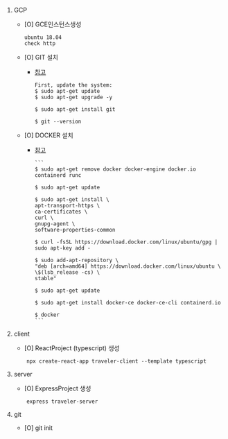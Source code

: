1.  GCP

    - [O] GCE인스턴스생성

      ```
      ubuntu 18.04
      check http
      ```

    - [O] GIT 설치

      - [참고](https://thishosting.rocks/install-git-ubuntu/)

        ```
        First, update the system:
        $ sudo apt-get update
        $ sudo apt-get upgrade -y

        $ sudo apt-get install git

        $ git --version
        ```

    - [O] DOCKER 설치

      - [참고](https://docs.docker.com/install/linux/docker-ce/ubuntu/#install-docker-engine---community)

            ```
            $ sudo apt-get remove docker docker-engine docker.io containerd runc

            $ sudo apt-get update

            $ sudo apt-get install \
            apt-transport-https \
            ca-certificates \
            curl \
            gnupg-agent \
            software-properties-common

            $ curl -fsSL https://download.docker.com/linux/ubuntu/gpg | sudo apt-key add -

            $ sudo add-apt-repository \
            "deb [arch=amd64] https://download.docker.com/linux/ubuntu \
            \$(lsb_release -cs) \
            stable"

            $ sudo apt-get update

            $ sudo apt-get install docker-ce docker-ce-cli containerd.io

            $ docker
            ```

2.  client

    - [O] ReactProject (typescript) 생성

    ```
        npx create-react-app traveler-client --template typescript
    ```

3.  server

    - [O] ExpressProject 생성

    ```
        express traveler-server
    ```

4.  git
    - [O] git init
